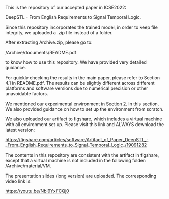 This is the repository of our accepted paper in ICSE2022:

DeepSTL - From English Requirements to Signal Temporal Logic.

Since this repository incorporates the trained model, in order to keep file integrity, we uploaded a .zip file instead of a folder.

After extracting Archive.zip, please go to:

/Archive/documents/README.pdf

to know how to use this repository. We have provided very detailed guidance.

For quickly checking the results in the main paper, please refer to Section 4.1 in README.pdf. The results can be slightly different across different platforms and software versions due to numerical precision or other unavoidable factors.

We mentioned our experimental environment in Section 2. In this section, We also provided guidance on how to set up the environment from scratch.

We also uploaded our artifact to figshare, which includes a virtual machine with all environment set up. Please visit this link and ALWAYS download the latest version:

https://figshare.com/articles/software/Artifact_of_Paper_DeepSTL_-_From_English_Requirements_to_Signal_Temporal_Logic_/19091282

The contents in this repository are consistent with the artifact in figshare, except that a virtual machine is not included in the following folder: 
/Archive/material/VM. 

The presentation slides (long version) are uploaded. The corresponding video link is:

https://youtu.be/NbI9YxFCQj0
